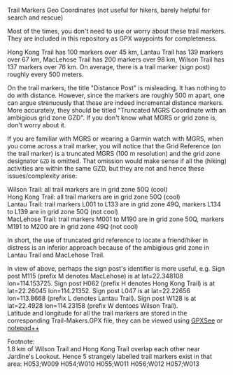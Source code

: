 Trail Markers Geo Coordinates (not useful for hikers, barely helpful for search and rescue)

Most of the times, you don't need to use or worry about these trail markers.
They are included in this repository as GPX waypoints for completeness.

Hong Kong Trail has 100 markers over 45 km, Lantau Trail has 139 markers over 67 km, MacLehose Trail has 200 markers over 98 km, Wilson Trail has 137 markers over 76 km. On average, there is a trail marker (sign post) roughly every 500 meters.

On the trail markers, the title "Distance Post" is misleading. It has nothing to do with distance. However, since the markers are roughly 500 m apart, one can argue strenuously that these are indeed incremental distance markers. More accurately, they should be titled "Truncated MGRS Coordinate with an ambigious grid zone GZD". If you don't know what MGRS or grid zone is, don't worry about it.

If you are familiar with MGRS or wearing a Garmin watch with MGRS, when you come across a trail marker, you will notice that the Grid Reference (on the trail marker) is a truncated MGRS (100 m resolution) and the grid zone designator `GZD` is omitted.
That omission would make sense if all the (hiking) activities are within the same GZD, but they are not and hence these issues/complexity arise:

Wilson Trail: all trail markers are in grid zone 50Q (cool)<br>
Hong Kong Trail: all trail markers are in grid zone 50Q (cool)<br>
Lantau Trail: trail markers L001 to L133 are in grid zone 49Q, markers L134 to L139 are in grid zone 50Q (not cool)<br>
MacLehose Trail: trail markers M001 to M190 are in grid zone 50Q, markers M191 to M200 are in grid zone 49Q (not cool)<br>

In short, the use of truncated grid reference to locate a friend/hiker in distress is an inferior approach because of the ambigious grid zone in Lantau Trail and MacLehose Trail. 

In view of above, perhaps the sign post's identifier is more useful, e.g. Sign post M115 (prefix M denotes MacLehose) is at lat=22.348108 lon=114.153725. Sign post H062 (prefix H denotes Hong Kong Trail) is at lat=22.26045 lon=114.21352. Sign post L047 is at lat=22.22656 lon=113.8668 (prefix L denotes Lantau Trail). Sign post W128 is at lat=22.4928 lon=114.23158 (prefix W dentoes Wilson Trail).<br>
Latitude and longitude for all the trail markers are stored in the corresponding Trail-Makers.GPX file, they can be viewed using [GPXSee](http://www.gpxsee.org) or [notepad++](https://notepad-plus-plus.org/)

Footnote: <br>1.8 km of Wilson Trail and Hong Kong Trail overlap each other near Jardine's Lookout. Hence 5 strangely labelled trail markers exist in that area: H053;W009 H054;W010 H055;W011 H056;W012 H057;W013
